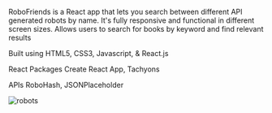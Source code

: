 RoboFriends is a React app that lets you search between different API generated robots by name. 
It's fully responsive and functional in different screen sizes. Allows users to search for books by keyword and find relevant results

Built using HTML5, CSS3, Javascript, & React.js


React Packages
   Create React App,
   Tachyons


APIs
	RoboHash,
	JSONPlaceholder




![robots](https://user-images.githubusercontent.com/100282383/197135233-1fc081d0-63b7-448f-b83d-79757423334b.png)



